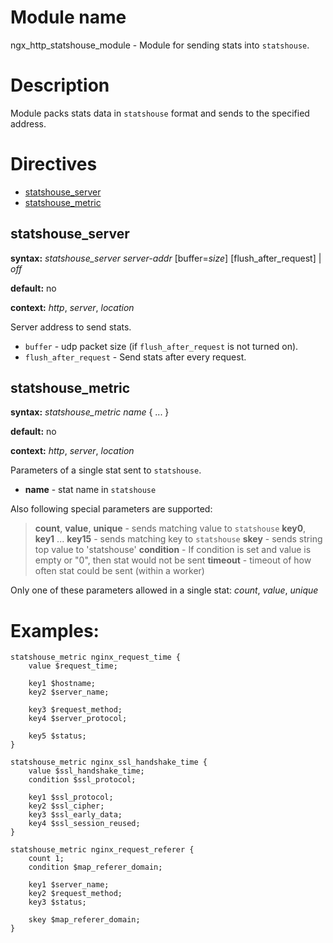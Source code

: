 
Module name
====

ngx_http_statshouse_module - Module for sending stats into `statshouse`.


Description
===========

Module packs stats data in `statshouse` format and sends to the specified address.


Directives
==========

* [statshouse_server](#statshouse_server)
* [statshouse_metric](#statshouse_metric)


statshouse_server
-------------------

**syntax:** *statshouse_server* *server-addr* [buffer=*size*] [flush_after_request] | *off*

**default:** no

**context:** *http*, *server*, *location*

Server address to send stats.

* `buffer` - udp packet size (if `flush_after_request` is not turned on).
* `flush_after_request` - Send stats after every request.


statshouse_metric
-------------------

**syntax:** *statshouse_metric* *name* { ... }

**default:** no

**context:** *http*, *server*, *location*

Parameters of a single stat sent to `statshouse`.
* **name** - stat name in `statshouse`

Also following special parameters are supported:

> **count**, **value**, **unique** - sends matching value to `statshouse`
> **key0**, **key1** ... **key15** - sends matching key to `statshouse`
> **skey** - sends string top value to 'statshouse'
> **condition** - If condition is set and value is empty or "0", then stat would not be sent
> **timeout** - timeout of how often stat could be sent (within a worker)

Only one of these parameters allowed in a single stat: *count*, *value*, *unique*

Examples:
==========

    statshouse_metric nginx_request_time {
        value $request_time;

        key1 $hostname;
        key2 $server_name;

        key3 $request_method;
        key4 $server_protocol;

        key5 $status;
    }

    statshouse_metric nginx_ssl_handshake_time {
        value $ssl_handshake_time;
        condition $ssl_protocol;

        key1 $ssl_protocol;
        key2 $ssl_cipher;
        key3 $ssl_early_data;
        key4 $ssl_session_reused;
    }

    statshouse_metric nginx_request_referer {
        count 1;
        condition $map_referer_domain;

        key1 $server_name;
        key2 $request_method;
        key3 $status;

        skey $map_referer_domain;
    }
